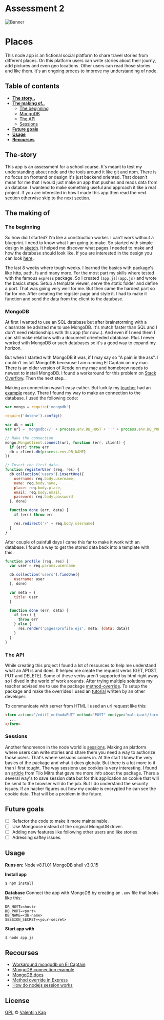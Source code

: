 # Assessment 2

![Banner][banner]

# Places

This node app is an fictional social platform to share travel stories from different places. On this platform users can write stories about their journy, add pictures and even geo locations. Other users can read those stories and like them. It's an ongoing proces to improve my understanding of node. 

## Table of contents

* [**The story..**](#the-story)
* [**The making of..**](#th-making-of)
	* [The beginning](#the-beginning)
	* [MongoDB](#mongodb)
  * [The API](#the-api)
  * [Sessions](#sessions)
* [**Future goals**](#future-goals)
* [**Usage**](#usage)
* [**Recourses**](#recourses)

## The-story
This app is an assessment for a school course. It's meant to test my understanding about node and the tools around it like git and npm. There is no focus on frontend or design it's just backend oriented. That doesn't mean for me that I would just make an app that pushes and reads data from an databse. I wantend to make something useful and approach it like a real project. If you are interested in how I made this app then read the next section otherwise skip to the next [section](#usage). 

## The making of

### The beginning
So how did I started? I'm like a construction worker. I can't work without a blueprint. I need to know what I am going to make. So started with simple design in [sketch](https://www.sketchapp.com/). It helped me discover what pages I needed to make and how the database should look like. If you are interested in the design you can look [here](design/).

The last 8 weeks where tough weeks. I learned the basics with package's like http, path, fs and many more. For the most part my skills where tested with the famous `express` package. So I created `[app.js](app.js)` and wrote the basics steps. Setup a template viewer, serve the static folder and define a port. That was going very well for me. But then came the hardest part so far for me. After creating the register page and style it. I had to make it function and send the data from the client to the database.

### MongoDB
At first I wanted to use an SQL database but after brainstorming with a classmate he advized me to use MongoDB. It's mutch faster than SQL and I don't need relationships with this app (for now..). And even if I need them I can still make relations with a document orienteded database. Plus I never worked with MongoDB or such databases so it's a good way to expand my horizon.

But when I started with MongoDB it was, if I may say so "A pain in the ass". I couldn't install MongoDB beceause I am running El Captain on my mac. There is an older version of Xcode on my mac and homebrew needs to newest to install MongoDB. I found a workaround for this problem on [Stack Overflow](https://stackoverflow.com/questions/48251108/mongodb-installation-failed-with-homebrew-and-xcode-8-1-1?rq=1). Then the next step.. 

Making an connection wasn't easy eather. But luckily my [teacher](https://github.com/wooorm) had an [example](https://github.com/cmda-be/course-17-18/blob/master/examples/mongodb-server/index.js) ready. There I found my way to make an connection to the database. I used the following code:

```javascript
var mongo = require('mongodb')

require('dotenv').config()

var db = null
var url = 'mongodb://' + process.env.DB_HOST + ':' + process.env.DB_PORT

// Make the connection
mongo.MongoClient.connect(url, function (err, client) {
  if (err) throw err
  db = client.db(process.env.DB_NAME)
})

// Insert the first data.
function registerUser (req, res) {
  db.collection('users').insertOne({
    username: req.body.username,
    name: req.body.name,
    place: req.body.place,
    email: req.body.email,
    password: req.body.password
  }, done)

  function done (err, data) {
    if (err) throw err

    res.redirect('/' + req.body.username)
  }
}
```

After couple of painfull days I came this far to make it work with an database. I found a way to get the stored data back into a template with this:

```javascript
function profile (req, res) {
  var user = req.params.username

  db.collection('users').findOne({
    username: user
  }, done)

  var meta = {
    title: user
  }

  function done (err, data) {
    if (err) {
      throw err
    } else {
      res.render('pages/profile.ejs', meta, {data: data})
    }
  }
}
```

### The API
While creating this project I found a lot of resources to help me understand what an API is and does. It helped me create the request verbs (GET, POST, PUT and DELETE). Some of these verbs aren't supported by html right away so I dived in the world of work arounds. After trying multiple solutions my teacher advised me to use the package [method-override](https://www.npmjs.com/package/method-override). To setup the package and make the overrides I used an [tutorial](http://philipm.at/2017/method-override_in_expressjs.html) written by an other developer. 

To communicate with server from HTML I used an url request like this:

```html
<form action="/edit?_method=PUT" method="POST" enctype="multipart/form-data">
  ...
</form>
```

### Sessions
Another fenomenon in the node world is [sessions](https://www.npmjs.com/package/express-session). Making an platform where users can write stories and share them you need a way to authorize those users. That's where sessions comes in. At the start I knew the very basics of the package and what it does globaly. But there is a lot more to it than I first tought. The way sessions use cookies is very interesting. I found an [article](https://nodewebapps.com/2017/06/18/how-do-nodejs-sessions-work/) from Tilo Mitra that gave me more info about the package. There a several way's to save session data but for this application an cookie that will be send to the browser will do the job. But I do understand the security issues. If an hacker figures out how my cookie is encrypted he can see the cookie data. That will be a problem in the future.

## Future goals
* [ ] Refactor the code to make it more maintainable.
* [ ] Use Mongoose instead of the original MongoDB driver.
* [ ] Adding new features like following other users and like stories.
* [ ] Adressing saftey issues.

## Usage

**Runs on:**
Node v8.11.01
MongoDB shell v3.0.15 

**Install app**
```sh
$ npm install
```

**Database**
Connect the app with MongoDB by creating an `.env` file that looks like this:

```
DB_HOST=<host>
DB_PORT=<port>
DB_NAME=<db-name>
SESSION_SECRET=<your-secret>
```

**Start app with**
```sh
$ node app.js
```

## Recourses 

* [Workaround mongodb on El Captain](https://stackoverflow.com/questions/48251108/mongodb-installation-failed-with-homebrew-and-xcode-8-1-1?rq=1)
* [MongoDB connection example](https://github.com/cmda-be/course-17-18/blob/master/examples/mongodb-server/index.js)
* [MongoDB docs](https://docs.mongodb.com/manual/tutorial/getting-started/)
* [Method override in Express](http://philipm.at/2017/method-override_in_expressjs.html)
* [How do nodejs session works](https://nodewebapps.com/2017/06/18/how-do-nodejs-sessions-work/)

## License
[GPL][license] © [Valentijn Kap](https://github.com/valentijnkap)

[banner]: banner.png
[license]: https://opensource.org/licenses/GPL-3.0